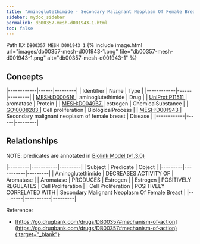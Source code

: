 ```yaml
---
title: "Aminoglutethimide - Secondary Malignant Neoplasm Of Female Breast"
sidebar: mydoc_sidebar
permalink: db00357-mesh-d001943-1.html
toc: false 
---
```



Path ID: `DB00357_MESH_D001943_1`
{% include image.html url="images/db00357-mesh-d001943-1.png" file="db00357-mesh-d001943-1.png" alt="db00357-mesh-d001943-1" %}

## Concepts

|------------|------|---------|
| Identifier | Name | Type    |
|------------|------|---------|
| <a href="https://identifiers.org/MESH:D000616">MESH:D000616 </a> | aminoglutethimide | Drug |
| <a href="https://identifiers.org/UniProt:P11511">UniProt:P11511 </a> | aromatase | Protein |
| <a href="https://identifiers.org/MESH:D004967">MESH:D004967 </a> | estrogen | ChemicalSubstance |
| <a href="https://identifiers.org/GO:0008283">GO:0008283 </a> | Cell proliferation | BiologicalProcess |
| <a href="https://identifiers.org/MESH:D001943">MESH:D001943 </a> | Secondary malignant neoplasm of female breast | Disease |
|------------|------|---------|

## Relationships


NOTE: predicates are annotated in <a href="https://github.com/biolink/biolink-model/releases/tag/v1.3.0">Biolink Model (v1.3.0)</a>

|---------|-----------|---------|
| Subject | Predicate | Object  |
|---------|-----------|---------|
| Aminoglutethimide | DECREASES ACTIVITY OF | Aromatase |
| Aromatase | PRODUCES | Estrogen |
| Estrogen | POSITIVELY REGULATES | Cell Proliferation |
| Cell Proliferation | POSITIVELY CORRELATED WITH | Secondary Malignant Neoplasm Of Female Breast |
|---------|-----------|---------|

Reference:
  - [https://go.drugbank.com/drugs/DB00357#mechanism-of-action](https://go.drugbank.com/drugs/DB00357#mechanism-of-action){:target="_blank"}